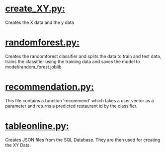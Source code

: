 # [create_XY.py:](https://github.com/kettroni/recommendations/blob/master/src/create_XY.py)
Creates the X data and the y data

# [randomforest.py:](https://github.com/kettroni/recommendations/blob/master/src/randomforest.py)
Creates the randomforest classifier and splits the data to train and test data, trains the classifier using the training data and saves the model to model/random_forest.joblib

# [recommendation.py:](https://github.com/kettroni/recommendations/blob/master/src/recommendation.py)
This file contains a function 'recommend' which takes a user vector as a parameter and returns a predicted restaurant id by the classifier.

# [tableonline.py:](https://github.com/kettroni/recommendations/blob/master/data/tableonline.py)
Creates JSON files from the SQL Database. They are then used for creating the XY Data.
